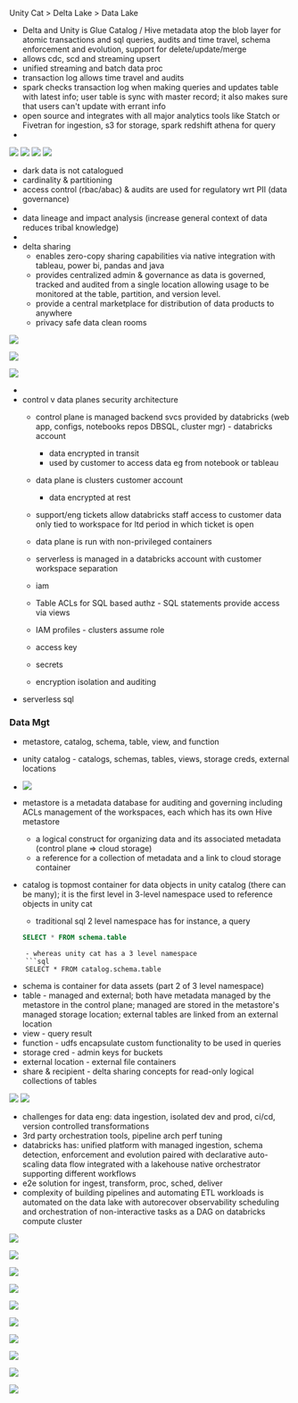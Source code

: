Unity Cat > Delta Lake > Data Lake
- Delta and Unity is Glue Catalog / Hive metadata atop the blob layer for atomic transactions and sql queries, audits and time travel, schema enforcement and evolution, support for delete/update/merge 
- allows cdc, scd and streaming upsert
- unified streaming and batch data proc
- transaction log allows time travel and audits
- spark checks transaction log when making queries and updates table with latest info; user table is sync with master record; it also makes sure that users can't update with errant info
- open source and integrates with all major analytics tools like Statch or Fivetran for ingestion, s3 for storage, spark redshift athena for query
- 
![](./media/lakehouse_fundamentals/databricks_1.png)
![](./media/lakehouse_fundamentals/databricks_2.png)
![](./media/lakehouse_fundamentals/databricks_3.png)
![](./media/lakehouse_fundamentals/databricks_4.png)

- dark data is not catalogued
- cardinality & partitioning
- access control (rbac/abac) & audits are used for regulatory wrt PII (data governance)
- 
- data lineage and impact analysis (increase general context of data reduces tribal knowledge)
- 
- delta sharing 
	- enables zero-copy sharing capabilities via native integration with tableau, power bi, pandas and java 
	- provides centralized admin & governance as data is governed, tracked and audited from a single location allowing usage to be monitored at the table, partition, and version level. 
	- provide a central marketplace for distribution of data products to anywhere 
	- privacy safe data clean rooms

![](./media/lakehouse_fundamentals/databricks_7.png)

![](./media/lakehouse_fundamentals/databricks_3.png)

![](./media/lakehouse_fundamentals/databricks_4.png)

- 
- control v data planes security architecture 
	- control plane is managed backend svcs provided by databricks (web app, configs, notebooks repos DBSQL, cluster mgr) - databricks account
		- data encrypted in transit
		- used by customer to access data eg from notebook or tableau
	- data plane is clusters customer account
		- data encrypted at rest
	- support/eng tickets allow databricks staff access to customer data only tied to workspace for ltd period in which ticket is open
	- data plane is run with non-privileged containers
	- serverless is managed in a databricks account with customer workspace separation

	- iam
	- Table ACLs for SQL based authz - SQL statements provide access via views
	- IAM profiles - clusters assume role
	- access key 
	- secrets
	- encryption isolation and auditing
- serverless sql 

### Data Mgt
- metastore, catalog, schema, table, view, and function
- unity catalog - catalogs, schemas, tables, views, storage creds, external locations
- ![](databricks_unity_catalog.png)

- metastore is a metadata database for auditing and governing including ACLs management of the workspaces, each which has its own Hive metastore
	- a logical construct for organizing data and its associated metadata (control plane => cloud storage)
	- a reference for a collection of metadata and a link to cloud storage container 
- catalog is topmost container for data objects in unity catalog (there can be many); it is the first level in 3-level namespace used to reference objects in unity cat
	- traditional sql 2 level namespace has for instance, a query
	```sql
	SELECT * FROM schema.table
```
	- whereas unity cat has a 3 level namespace
	```sql
	SELECT * FROM catalog.schema.table
```
- schema is container for data assets (part 2 of 3 level namespace)
- table - managed and external; both have metadata managed by the metastore in the control plane; managed are stored in the metastore's managed storage location; external tables are linked from an external location
- view - query result
- function - udfs encapsulate custom functionality to be used in queries
- storage cred - admin keys for buckets
- external location - external file containers
- share & recipient - delta sharing concepts for read-only logical collections of tables


![](databricks_10.png)
![](databricks_11.png)

- challenges for data eng: data ingestion, isolated dev and prod, ci/cd, version controlled transformations
- 3rd party orchestration tools, pipeline arch perf tuning 
- databricks has: unified platform with managed ingestion, schema detection, enforcement and evolution paired with declarative auto-scaling data flow integrated with a lakehouse native orchestrator supporting different workflows
- e2e solution for ingest, transform, proc, sched, deliver
- complexity of building pipelines and automating ETL workloads is automated on the data lake with autorecover observability scheduling and orchestration of non-interactive tasks as a DAG on databricks compute cluster

![](./media/lakehouse_fundamentals/databricks_12.png)

![](./media/lakehouse_fundamentals/databricks_13.png)

![](./media/lakehouse_fundamentals/databricks_14.png)

![](./media/lakehouse_fundamentals/databricks_15.png)

![](./media/lakehouse_fundamentals/databricks_16.png)

![](./media/lakehouse_fundamentals/databricks_17.png)

![](./media/lakehouse_fundamentals/databricks_18.png)

![](./media/lakehouse_fundamentals/databricks_19.png)


![](./media/lakehouse_fundamentals/databricks_20.png)

![](./media/lakehouse_fundamentals/databricks_21.png)


